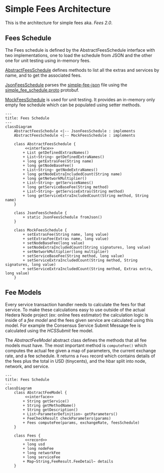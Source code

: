 # Simple Fees Architecture

This is the architecture for simple fees aka. *Fees 2.0*.


## Fees Schedule

The Fees schedule is defined by the AbstractFeesSchedule interface with two implementations, one to load the schedule
from JSON and the other one for unit testing using in-memory fees.

[AbstractFeesSchedule](https://github.com/joshmarinacci/hiero-consensus-node/blob/simple-fees-research/hedera-node/hedera-app-spi/src/main/java/com/hedera/node/app/hapi/fees/AbstractFeesSchedule.java) defines methods to list all the extras and services by name, and to get the associated fees.

[JsonFeesSchedule](https://github.com/joshmarinacci/hiero-consensus-node/blob/simple-fees-research/hedera-node/hedera-app-spi/src/main/java/com/hedera/node/app/hapi/fees/JsonFeesSchedule.java) parses the [simple-fee-json](https://github.com/joshmarinacci/hiero-consensus-node/blob/simple-fees-research/hedera-node/hedera-app-spi/src/main/resources/simple-fee-schedule.json) file
using the [simple_fee_schedule.proto](https://github.com/joshmarinacci/hiero-consensus-node/blob/simple-fees-research/hapi/hedera-protobuf-java-api/src/main/proto/services/simple_fee_schedule.proto) protobuf.

[MockFeesSchedule](https://github.com/joshmarinacci/hiero-consensus-node/blob/simple-fees-research/hedera-node/hedera-app-spi/src/main/java/com/hedera/node/app/hapi/fees/MockFeesSchedule.java) is used for unit testing. It provides an in-memory only empty fee schedule which can be populated using setter methods.


```mermaid
---
title: Fees Schedule
---
classDiagram
    AbstractFeesSchedule <|-- JsonFeesSchedule : implements
    AbstractFeesSchedule <|-- MockFeesSchedule : implements
    
    class AbstractFeesSchedule {
         <<interface>>
        + List getDefinedExtrasNames()
        + List~String~ getDefinedExtraNames()
        + long getExtrasFee(String name)
        + long getNodeBaseFee()
        + List~String~ getNodeExtraNames()
        + long getNodeExtraIncludedCount(String name)
        + long getNetworkMultiplier()
        + List~String~ getServiceNames()
        + long getServiceBaseFee(String method)
        + List~String~ getServiceExtras(String method)
        + long getServiceExtraIncludedCount(String method, String name)
    }
    
    class JsonFeesSchedule {
        + static JsonFeesSchedule fromJson()
    }
    
    class MockFeesSchedule {
        + setExtrasFee(String name, long value)
        + setExtrasFee(Extras name, long value)
        + setNodeBaseFee(long value)
        + setNodeExtraIncludedCount(String signatures, long value)
        + setNetworkMultiplier(long multiplier)
        + setServiceBaseFee(String method, long value)
        + setServiceExtraIncludedCount(String method, String signatures, long value)
        + setServiceExtraIncludedCount(String method, Extras extra, long value)
    }

```


## Fee Models

Every service transaction handler needs to calculate the fees for that service. To make these calculations easy to 
use outside of the actual Hedera Node project (ex: online fees estimator) the calculation logic is inside of a *fee 
model* and the fees given service are calculated using this model. For example the Consensus Service Submit Message 
fee is calculated using the *HCSSubmit* fee model.

The *AbstractFeeModel* abstract class defines the methods that all fee models must have.  The most important method
is `computeFee()` which computes the actual fee given a map of parameters, the current exchange rate, and a fee schedule.
It returns a `Fees` record which contains details of the fees plus the total in USD (tinycents), and the hbar split into
node, network, and service.

```mermaid
---
title: Fees Schedule
---
classDiagram
    class AbstractFeeModel {
         <<interface>>
        + String getService()
        + String getMethodName()
        + String getDescription()
        + List~ParameterDefinition~ getParameters()
        + FeeCheckResult checkParameters(params)
        + Fees computeFee(params, exchangeRate, feesSchedule)
    }
    
    class Fees {
         <<record>>
        + long usd
        + long nodeFee
        + long networkFee
        + long serviceFee
        + Map~String,FeeResult.FeeDetail~ details
    }

```